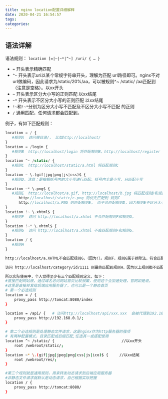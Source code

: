 ```yaml
---
title: nginx location配置详细解释
date: 2020-04-21 16:54:57
tags:
categories:
---
```


## 语法详解

语法规则： `location [=|~|~*|^~] /uri/ { … }`

- `=` 开头表示精确匹配
- `^~` 开头表示uri以某个常规字符串开头，理解为匹配 url路径即可。nginx不对url做编码，因此请求为/static/20%/aa，可以被规则^~ /static/ /aa匹配到（注意是空格）。以xx开头
- `~` 开头表示区分大小写的正则匹配                     以xx结尾
- `~*` 开头表示不区分大小写的正则匹配                以xx结尾
- `!~`和`!~*`分别为区分大小写不匹配及不区分大小写不匹配 的正则
- `/` 通用匹配，任何请求都会匹配到。

<!--more-->

例子，有如下匹配规则：

```php
location = / {
   #规则A  访问根目录/， 比如http://localhost/
}
location = /login {
   #规则B  http://localhost/login 将匹配规则B，http://localhost/register 则匹配规则H
}
location ^~ /static/ {
   #规则C  http://localhost/static/a.html 将匹配规则C
}
location ~ \.(gif|jpg|png|js|css)$ {
   #规则D，注意：是根据括号内的大小写进行匹配。括号内全是小写，只匹配小写
}
location ~* \.png$ {
   #规则E  http://localhost/a.gif, http://localhost/b.jpg 将匹配规则D和规则E，但是规则D顺序优先，规则E不起作用， 
      http://localhost/static/c.png 则优先匹配到 规则C
      http://localhost/a.PNG 则匹配规则E， 而不会匹配规则D，因为规则E不区分大小写。
}
location !~ \.xhtml$ {
   #规则F  访问 http://localhost/a.xhtml 不会匹配规则F和规则G，
}
location !~* \.xhtml$ {
   #规则G  访问 http://localhost/a.xhtml 不会匹配规则F和规则G，
}
location / {
   #规则H
}
```

```sh
http://localhost/a.XHTML不会匹配规则G，（因为!）。规则F，规则G属于排除法，符合匹配规则也不会匹配到，所以想想看实际应用中哪里会用到。

访问 http://localhost/category/id/1111 则最终匹配到规则H，因为以上规则都不匹配，这个时候nginx转发请求给后端应用[服务器](https://www.baidu.com/s?wd=服务器&tn=24004469_oem_dg&rsv_dl=gh_pl_sl_csd)，比如FastCGI（php），tomcat（jsp），nginx作为方向代理服务器存在。

所以实际使用中，个人觉得至少有三个匹配规则定义，如下：
#直接匹配网站根，通过域名访问网站首页比较频繁，使用这个会加速处理，官网如是说。
#这里是直接转发给后端应用服务器了，也可以是一个静态首页
# 第一个必选规则
location = / {
    proxy_pass http://tomcat:8080/index
}

location = /api/ {   # 访问http://localhost/api/xxx.xxx  会被代理到192.168.0.1/xxx.xxx
    proxy_pass http://192.168.0.1/;
}

# 第二个必选规则是处理静态文件请求，这是nginx作为http服务器的强项
# 有两种配置模式，目录匹配或后缀匹配,任选其一或搭配使用
location ^~ /static/ {                              //以xx开头
    root /webroot/static/;
}
location ~* \.(gif|jpg|jpeg|png|css|js|ico)$ {     //以xx结尾
    root /webroot/res/;
}

#第三个规则就是通用规则，用来转发动态请求到后端应用服务器
#非静态文件请求就默认是动态请求，自己根据实际把握
location / {
    proxy_pass http://tomcat:8080/
}
```

